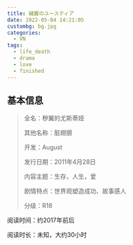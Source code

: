 ```yaml
---
title: 穢翼のユースティア
date: 2022-05-04 14:21:05
custombg: bg.jpg
categories:
  - VN
tags:
  - life_death
  - drama
  - love
  - finished
---
```


## 基本信息

> 全名：秽翼的尤斯蒂娅
> 
> 其他名称：脏翅膀
> 
> 开发：August
> 
> 发行日期：2011年4月28日
> 
> 内容主题：生存，人生，爱
> 
> 剧情特点：世界观塑造成功、故事感人
> 
> 分级：R18

阅读时间：约2017年前后

阅读时长：未知，大约30小时
